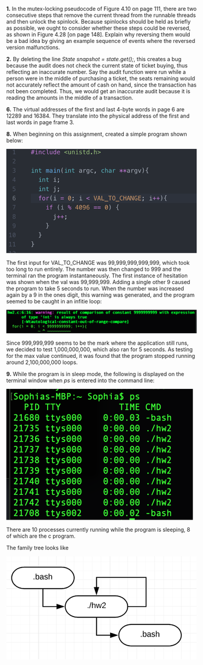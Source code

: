 **1.**
In the mutex-locking pseudocode of Figure 4.10 on page 111, there are two consecutive steps that remove the current thread from the runnable threads and then unlock the spinlock. Because spinlocks should be held as briefly as possible, we ought to consider whether these steps could be reversed, as shown in Figure 4.28 [on page 148]. Explain why reversing them would be a bad idea by giving an example sequence of events where the reversed version malfunctions.



**2.**
By deleting the line *State snapshot = state.get();*, this creates a bug because the audit does not check the current state of ticket buying, thus reflecting an inaccurate number. Say the audit function were run while a person were in the middle of purchasing a ticket, the seats remaining would not accurately reflect the amount of cash on hand, since the transaction has not been completed. Thus, we would get an inaccurate audit because it is reading the amounts in the middle of a transaction.

**6.**
The virtual addresses of the first and last 4-byte words in page 6 are 12289 and 16384. They translate into the physical address of the first and last words in page frame 3. 

**8.**
When beginning on this assignment, created a simple program shown below:

![alt text](https://github.com/stprochnow64/CMSI-387-work/blob/master/Homework%202/Screen%20Shot%202019-03-05%20at%206.48.14%20PM.png)

The first input for VAL_TO_CHANGE was 99,999,999,999,999, which took too long to run entirely. The number was then changed to 999 and the terminal ran the program instantaneously. The first instance of hesitation was shown when the val was 99,999,999. Adding a single other 9 caused the program to take 5 seconds to run. When the number was increased again by a 9 in the ones digit, this warning was generated, and the program seemed to be caught in an infitie loop:

![alt text](https://github.com/stprochnow64/CMSI-387-work/blob/master/Homework%202/Screen%20Shot%202019-03-05%20at%206.51.34%20PM.png)

Since 999,999,999 seems to be the mark where the application still runs, we decided to test 1,000,000,000, which also ran for 5 seconds. As testing for the max value continued, it was found that the program stopped running around 2,100,000,000 loops.

**9.**
While the program is in sleep mode, the following is displayed on the terminal window when *ps* is entered into the command line: 

![alt text](https://github.com/stprochnow64/CMSI-387-work/blob/master/Homework%202/Screen%20Shot%202019-03-04%20at%2010.40.26%20PM.png)

There are 10 processes currently running while the program is sleeping, 8 of which are the c program. 

The family tree looks like

![alt text](https://github.com/stprochnow64/CMSI-387-work/blob/master/Homework%202/Screen%20Shot%202019-03-07%20at%2011.47.31%20AM.png)
